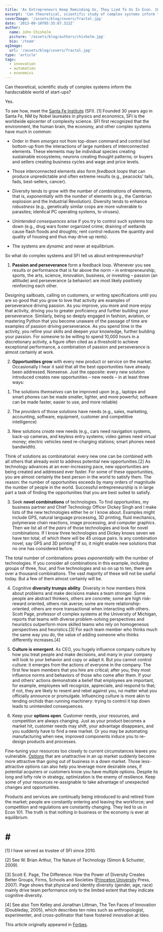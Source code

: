 ```yaml
---
title: 'As Entrepreneurs Keep Reminding Us, They Lied To Us In Econ. 101'
excerpt: 'Can theoretical, scientific study of complex systems inform the hardscrabble world of start-ups? Yes. To see how, meet the Santa Fe Institute.'
coverImage: '/assets/blog/covers/fractal.jpg'
date: '2013-09-10T05:35:07.322Z'
author:
  name: John Chisholm
  picture: '/assets/blog/authors/chisholm.jpg'
  bio: '/team'
ogImage:
  url: '/assets/blog/covers/fractal.jpg'
type: 'article'
tags:
  - innovation
  - automation
  - economics
---
```


Can theoretical, scientific study of complex systems inform the hardscrabble world of start-ups?

Yes.

To see how, meet the [Santa Fe Institute](http://www.santafe.edu/) (SFI). [1]  Founded 30 years ago in Santa Fe, NM by Nobel laureates in physics and economics, SFI is the worldwide epicenter of complexity science.  SFI first recognized that the environment, the human brain, the economy, and other complex systems have much in common:

- Order in them *emerges* not from top-down command and control but bottom-up from the interactions of large numbers of interconnected elements.  These elements may be individual species creating sustainable ecosystems; neurons creating thought patterns; or buyers and sellers creating business cycles and wage and price levels.

- Those interconnected elements also form *feedback loops* that can produce unpredictable and often extreme results (e.g., peacocks’ tails, fads, best-sellers, cancer).

- Diversity tends to grow with the number of *combinations* of elements, that is, *exponentially* with the *number* of elements (e.g., the Cambrian explosion and the Industrial Revolution).  Diversity tends to enhance *robustness* (e.g., genetically similar crops are more vulnerable to parasites; identical PC operating systems, to viruses).

- *Unintended consequences* arise if you try to control such systems top down (e.g., drug wars foster organized crime; draining of wetlands cause flash floods and droughts; rent control reduces the quantity and quality of housing and thus may drive up rents).

- The systems are *dynamic* and never at equilibrium.

So what do complex systems and SFI tell us about entrepreneurship?

1) **Passion and perseverance** form a feedback loop. Whenever you see results or performance that is far above the norm – in entrepreneurship, sports, the arts, science, innovation, business, or investing – passion (an attitude) and perseverance (a behavior) are most likely positively reinforcing each other.

Designing sailboats, calling on customers, or writing specifications until you are so good that you grow to love that activity are examples of perseverance driving passion.  As you improve, you more and more enjoy that activity, driving you to greater proficiency and further building your perseverance.  Similarly, being so deeply engaged in fashion, aviation, or mastering Python that you become unaware of the passage of time are examples of passion driving perseverance.  As you spend time in the activity, you refine your skills and deepen your knowledge, further building your passion.  For someone to be willing to spend 10,000 hours in a discretionary activity, a figure often cited as a threshold to achieve exceptional performance, a combination of passion and perseverance is almost certainly at work.

2) **Opportunities grow** with every new product or service on the market.  Occasionally I hear it said that all the best opportunities have already been addressed.  Nonsense.  Just the opposite: every new solution introduced creates new opportunities – new needs – in at least three ways:

1. The solutions *themselves* can be improved upon (e.g., laptops and smart phones can be made smaller, lighter, and more powerful; software can be made faster, easier to use, and more reliable)

2. The *providers* of those solutions have needs (e.g., sales, marketing, accounting, software, equipment, customer and competitive intelligence)

3. New solutions *create* new needs (e.g., cars need navigation systems, back-up cameras, and keyless entry systems; video games need virtual money; electric vehicles need re-charging stations; smart phones need bandwidth).

Think of solutions as combinatorial: every new one can be combined with all others that already exist to address potential new opportunities.[2] As technology advances at an ever-increasing pace, new opportunities are being created and addressed ever faster. For some of these opportunities, you are almost certainly the best person in the world to satisfy them. The reason: the number of opportunities exceeds by many orders of magnitude the number of people in the world. Successful entrepreneurship is in large part a task of finding the opportunities that you are best suited to satisfy.

3) Seek **novel combinations** of technologies.  To find opportunities, my business partner and Chief Technology Officer Dickey Singh and I make lists of the new technologies either he or I know about. Examples might include GPS, natural language processing, 3D printing, fluid mechanics, polymerase chain reactions, image processing, and computer graphics. Then we list all of the *pairs* of those technologies and look for novel combinations.  If I know three technologies and Dickey knows seven we have ten total, of which there will be 45 unique pairs.  Is any combination novel, say GPS and 3D printing?  If so, it might enable new solutions that no one has considered before.

The total number of combinations grows *exponentially* with the number of technologies.  If you consider all combinations in this example, including groups of three, four, and five technologies and so on up to ten, there are over a thousand combinations. The vast majority of these will not be useful today.  But a few of them almost certainly will be.

4) Cognitive **diversity trumps ability**. Diversity in how members think about problems and make decisions makes a team stronger.  Some people are abstract thinkers, others are concrete; some are high risk-reward oriented, others risk averse; some are more relationship-oriented, others are more transactional when interacting with others. Scott Page, professor of complex systems at the University of Michigan, reports that teams with diverse problem-solving perspectives and heuristics outperform more skilled teams who rely on homogeneous perspectives and heuristics.[3]  For each team member who thinks much the same way you do, the value of adding someone who thinks differently increases.[4]

5) **Culture is emergent**.  As CEO, you hugely influence company culture by how you treat people and make decisions, and many in your company will look to your behavior and copy or adapt it. But you cannot control culture: it emerges from the actions of everyone in the company.  The first few team members that you hire are critical; after you, they most influence norms and behaviors of those who come after them.  If your and others’ actions demonstrate a belief that employees are important, for example, employees will recognize, appreciate, and respond to that; if not, they are likely to resent and rebel against you, no matter what you officially announce or promulgate. Influencing culture is more akin to tending orchids than running machinery: trying to control it top down leads to unintended consequences.

6) Keep your **options open**. Customer needs, your resources, and competition are always changing. Just as your product becomes a market hit, customer needs may shift, your advantage disappears, and you suddenly have to find a new market.  Or you may be automating manufacturing when new, improved components induce you to re-design products and processes.

Fine-tuning your resources too closely to current circumstances leaves you vulnerable. [Options](http://www.forbes.com/options/) that are unattractive in an up market suddenly become more attractive than going out of business in a down market.  Those less-attractive options can also help you leverage more desirable ones, if potential acquirers or customers know you have multiple options.  Despite its long and lofty role in strategy, optimization is the enemy of resilience.  Keep some of your resources re-assignable to take advantage of unexpected changes and opportunities.

Products and services are continually being introduced to and retired from the market; people are constantly entering and leaving the workforce; and competition and regulations are constantly changing. They lied to us in Econ 101. The truth is that nothing in business or the economy is ever at equilibrium.

# # #

[1] I have served as trustee of SFI since 2010.

[2] See W. Brian Arthur, The Nature of Technology (Simon & Schuster, 2009).

[3] Scott E. Page, The Difference: How the Power of Diversity Creates Better Groups, Firms, Schools and Societies ([Princeton University](http://www.forbes.com/colleges/princeton-university/) Press, 2007). Page shows that physical and identity diversity (gender, age, race) mainly drive team performance only to the limited extent that they indicate cognitive diversity.

[4] See also Tom Kelley and Jonathan Littman, The Ten Faces of Innovation (Doubleday, 2005), which describes ten roles such as anthropologist, experimenter, and cross-pollinator that have fostered innovation at Ideo.

This article originally appeared in [Forbes](http://www.forbes.com/sites/johnchisholm/2013/12/12/robots-and-software-eating-jobs-let-them-you-can-create-your-own/).